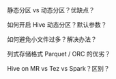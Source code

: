 静态分区 vs 动态分区？优缺点？

如何开启 Hive 动态分区？默认参数？

如何避免小文件过多？解决办法？

列式存储格式 Parquet / ORC 的优劣？

Hive on MR vs Tez vs Spark？区别？
